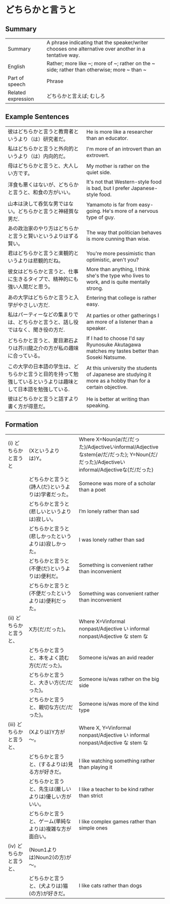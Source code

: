 # どちらかと言うと

## Summary

<table><tr>   <td>Summary</td>   <td>A phrase indicating that the speaker/writer chooses one alternative over another in a tentative way.</td></tr><tr>   <td>English</td>   <td>Rather; more like ~; more of ~; rather on the ~ side; rather than otherwise; more ~ than ~</td></tr><tr>   <td>Part of speech</td>   <td>Phrase</td></tr><tr>   <td>Related expression</td>   <td>どちらかと言えば; むしろ</td></tr></table>

## Example Sentences

<table><tr>   <td>彼はどちらかと言うと教育者というより（は）研究者だ。</td>   <td>He is more like a researcher than an educator.</td></tr><tr>   <td>私はどちらかと言うと外向的というより（は）内向的だ。</td>   <td>I'm more of an introvert than an extrovert.</td></tr><tr>   <td>母はどちらかと言うと、大人しい方です。</td>   <td>My mother is rather on the quiet side.</td></tr><tr>   <td>洋食も悪くはないが、どちらかと言うと、和食の方がいい。</td>   <td>It's not that Western-style food is bad, but I prefer Japanese-style food.</td></tr><tr>   <td>山本は決して呑気な男ではない。どちらかと言うと神経質な男だ.</td>   <td>Yamamoto is far from easy-going. He's more of a nervous type of guy.</td></tr><tr>   <td>あの政治家のやり方はどちらかと言うと賢いというよりはずる賢い。</td>   <td>The way that politician behaves is more cunning than wise.</td></tr><tr>   <td>君はどちらかと言うと楽観的というよりは悲観的だね。</td>   <td>You're more pessimistic than optimistic, aren't you?</td></tr><tr>   <td>彼女はどちらかと言うと、仕事に生きるタイプで、精神的にも強い人間だと思う。</td>   <td>More than anything, I think she's the type who lives to work, and is quite mentally strong.</td></tr><tr>   <td>あの大学はどちらかと言うと入学がやさしい方だ.</td>   <td>Entering that college is rather easy.</td></tr><tr>   <td>私はパーティーなどの集まりでは、どちらかと言うと、話し役ではなく、聞き役の方だ.</td>   <td>At parties or other gatherings I am more of a listener than a speaker.</td></tr><tr>   <td>どちらかと言うと、夏目漱石よりは芥川龍之介の方が私の趣味に合っている。</td>   <td>If I had to choose I'd say Ryunosuke Akutagawa matches my tastes better than Soseki Natsume.</td></tr><tr>   <td>この大学の日本語の学生は、どちらかと言うと目的を持って勉強しているというよりは趣味として日本語を勉強している.</td>   <td>At this university the students of Japanese are studying it more as a hobby than for a certain objective.</td></tr><tr>   <td>彼はどちらかと言うと話すより書く方が得意だ。</td>   <td>He is better at writing than speaking.</td></tr></table>

## Formation

<table class="table"><tbody><tr class="tr head"><td class="td"><span class="numbers">(i)</span> <span class="concept">どちらかと言うと</span></td><td class="td"><span class="concept"></span><span>(Xというよりは)Y。</span></td><td class="td"><span>Where X=Noun{∅/だ/だった}/Adjectiveいinformal/Adjectiveなstem{∅/だ/だった};  Y=Noun{だ/だった}/Adjectiveいinformal/Adjectiveな{だ/だった}</span></td></tr><tr class="tr"><td class="td"></td><td class="td"><span class="concept">どちらかと言うと</span><span>(詩人(だ)というよりは)学者だった。</span></td><td class="td"><span>Someone was more of a scholar than a poet</span></td></tr><tr class="tr"><td class="td"></td><td class="td"><span class="concept">どちらかと言うと</span><span>(悲しいというよりは)寂しい。</span></td><td class="td"><span>I’m lonely rather than sad</span></td></tr><tr class="tr"><td class="td"></td><td class="td"><span class="concept">どちらかと言うと</span><span>(悲しかったというよりは)寂しかった。</span></td><td class="td"><span>I was lonely rather than sad</span></td></tr><tr class="tr"><td class="td"></td><td class="td"><span class="concept">どちらかと言うと</span><span>(不便(だ)というよりは)便利だ。</span></td><td class="td"><span>Something is convenient rather than inconvenient</span></td></tr><tr class="tr"><td class="td"></td><td class="td"><span class="concept">どちらかと言うと</span><span>(不便だったというよりは)便利だった。</span></td><td class="td"><span>Something was convenient rather than inconvenient</span></td></tr><tr class="tr head"><td class="td"><span class="numbers">(ii)</span> <span class="concept">どちらかと言うと</span><span class="bold">、</span></td><td class="td"><span>X方{だ/だった}。</span></td><td class="td"><span>Where X=Vinformal nonpast/Adjective い informal nonpast/Adjective な stem な</span></td></tr><tr class="tr"><td class="td"></td><td class="td"><span class="concept">どちらかと言うと</span><span>、本をよく読む方{だ/だった}。</span></td><td class="td"><span>Someone is/was an avid reader</span></td></tr><tr class="tr"><td class="td"></td><td class="td"><span class="concept">どちらかと言うと</span><span>、大きい方{だ/だった}。</span></td><td class="td"><span>Someone is/was rather on the big side</span></td></tr><tr class="tr"><td class="td"></td><td class="td"><span class="concept">どちらかと言うと</span><span>、親切な方{だ/だった}。</span></td><td class="td"><span>Someone is/was more of the kind type</span></td></tr><tr class="tr head"><td class="td"><span class="numbers">(iii)</span> <span class="concept">どちらかと言うと</span><span class="bold">、</span></td><td class="td"><span class="concept"></span><span>(Xよりは)Y方が～。</span></td><td class="td"><span>Where X, Y=Vinformal nonpast/Adjective い informal nonpast/Adjective な stem な</span></td></tr><tr class="tr"><td class="td"></td><td class="td"><span class="concept">どちらかと言うと</span><span>、(するよりは)見る方が好きだ。</span></td><td class="td"><span>I like watching something rather than playing it</span></td></tr><tr class="tr"><td class="td"></td><td class="td"><span class="concept">どちらかと言うと</span><span>、先生は(厳しいよりは)優しい方がいい。</span></td><td class="td"><span>I like a teacher to be kind rather than strict</span></td></tr><tr class="tr"><td class="td"></td><td class="td"><span class="concept">どちらかと言うと</span><span>、ゲーム(単純なよりは)複雑な方が面白い。</span></td><td class="td"><span>I like complex games rather than simple ones</span></td></tr><tr class="tr head"><td class="td"><span class="numbers">(iv)</span> <span class="concept">どちらかと言うと</span><span class="bold">、</span></td><td class="td"><span>(Noun<span class="subscript">1</span>よりは)Noun<span class="subscript">2</span>(の方)が～。</span></td><td class="td"></td></tr><tr class="tr"><td class="td"></td><td class="td"><span class="concept">どちらかと言うと</span><span>、(犬よりは)猫(の方)が好きだ。</span></td><td class="td"><span>I like cats rather than dogs</span></td></tr></tbody></table>

